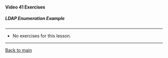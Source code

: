 #### Video 41 Exercises

##### LDAP Enumeration Example

---

- No exercises for this lesson.

---

[Back to main](https://github.com/rot0xd/CBTNuggets/blob/master/CEHv9/README.md)

